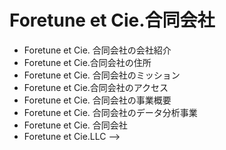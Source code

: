 # Foretune et Cie.合同会社 
- Foretune et Cie. 合同会社の会社紹介
- Foretune et Cie.合同会社の住所
- Foretune et Cie. 合同会社のミッション
- Foretune et Cie.合同会社のアクセス
- Foretune et Cie. 合同会社の事業概要
- Foretune et Cie. 合同会社のデータ分析事業
- Foretune et Cie. 合同会社
- Foretune et Cie.LLC
-->
